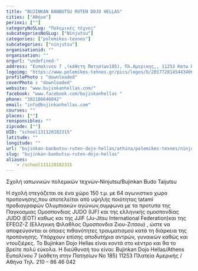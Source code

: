 ```yaml
---
title: "BUJINKAN BANBUTSU RUTEN DOJO HELLAS"
cities: ["Αθήνα"]
perioxi: [""]
categoryNoSLug: "Πολεμικές τέχνες"
subcategoriesNoSLug: ["Ninjutsu"]
categories: ["polemikes-texnes"]
subcategories: ["ninjutsu"]
organisationid: ""
organisation: ""
orgurl: "undefined-"
address: "Ευπαλινου 7 ,(κάθετη Πατησίων185), Πλ.Αμερικης,, 11253 Κατω Πατησια-Κυψελη,Αθηνα (Athens, Greece)"
logoimg: "https://www.polemikes-tehnes.gr/pics/logos/b/2017728145443406.jpg"
profilePhoto : "downloaded"
coverPhoto : "downloaded"
website: "www.bujinkanhellas.com/"
facebook: "www.facebook.com/bujinkanhellas "
phone: "302108646042"
email: "info@bujinkanhellas.com"
courses: ""
places: [""]
rensponsibles: ""
zipcode: [""]
UID: "school131120182315"
latitude: ""
longitude: ""
url: "bujinkan-banbutsu-ruten-dojo-hellas/athina/polemikes-texnes/ninjutsu"
slug: "bujinkan-banbutsu-ruten-dojo-hellas"
aliases:
    - /school131120182315
---
```



Σχολή ιαπωνικών πολεμικών τεχνών-Ninjutsu/Bujinkan Budo Taijutsu

Η σχολή στεγάζεται σε ένα χώρο 150 τ.μ. με 64 αγωνιστικο χωρο προπονησης,που αποτελείται από υψηλής ποιότητας tatami προδιαγραφών Ολυμπιακών αγώνων,συμφωνα με τα προτυπα της Παγκοσμιας Ομοσπονδιας JUDO (IJF) και της ελληνικής ομοσπονδίας JUDO (ΕΟT) καθως και της JJIF (Ju-Jitsu International Federation)και της EFEOZ-Z (Eλληνικη Φιλαθλος Ομοσπονδια Ζιου-Ζιτσου) , ώστε να αποφεύγονται οι όποιες πιθανότητες τραυματισμού κατά τη διάρκεια της προπόνησης. Υπάρχουν επίσης αποδυτήρια αντρών, γυναικών καθώς και ντουζιέρες. Το Bujinkan Dojo Hellas είναι κοντά στο κέντρο και θα το βρείτε πολύ εύκολα. Η διεύθυνσή του είναι: Bujinkan Dojo Hellas/Athens Ευπαλίνου 7 (κάθετη στην Πατησίων No 185) 11253 Πλατεία Αμερικής / Αθήνα Τηλ. 210 – 86 46 042